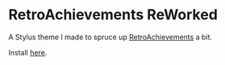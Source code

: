 # RetroAchievements ReWorked
A Stylus theme I made to spruce up [RetroAchievements](http://retroachievements.org/) a bit.

Install [here](https://raw.githubusercontent.com/Picked-Random/test/master/RetroAchievementsTheme.user.css).
